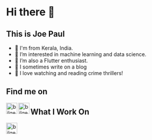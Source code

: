 # Hi there 👋

## This is Joe Paul


- 🔭 I'm from Kerala, India.
- 🌱 I’m interested in machine learning and data science.
- 👯 I’m also a Flutter enthusiast.
- 🤔 I sometimes write on a blog
- 💬 I love watching and reading crime thrillers!

## Find me on

[<img align="left" alt="bilgehangecici | LinkedIn" height="30px" src="https://cdn-icons-png.flaticon.com/512/174/174857.png"/>][linkedin]
[<img align="left" alt="bilgehangecici | Instagram" height="30px" src="https://cdn-icons-png.flaticon.com/128/1409/1409946.png"/>][instagram]  
## What I Work On

<img align="left" alt="bilgehangecici | Python" height="30px" src="https://cdn-icons-png.flaticon.com/128/5968/5968350.png"/>


[instagram]: https://www.instagram.com/regular.joe13/
[linkedin]: https://www.linkedin.com/in/joepault/
